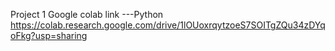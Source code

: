 Project 1 Google colab link ---Python
https://colab.research.google.com/drive/1lOUoxrqytzoeS7SOITgZQu34zDYqoFkg?usp=sharing
